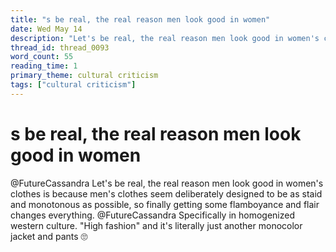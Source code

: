 ```yaml
---
title: "s be real, the real reason men look good in women"
date: Wed May 14
description: "Let's be real, the real reason men look good in women's clothes is because men's clothes seem deliberately designed to be as staid and monotonous as possible,..."
thread_id: thread_0093
word_count: 55
reading_time: 1
primary_theme: cultural criticism
tags: ["cultural criticism"]
---
```


# s be real, the real reason men look good in women

@FutureCassandra Let's be real, the real reason men look good in women's clothes is because men's clothes seem deliberately designed to be as staid and monotonous as possible, so finally getting some flamboyance and flair changes everything. @FutureCassandra Specifically in homogenized western culture. "High fashion" and it's literally just another monocolor jacket and pants 🙄